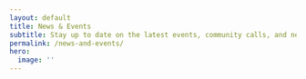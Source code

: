 ```yaml
---
layout: default
title: News & Events
subtitle: Stay up to date on the latest events, community calls, and news.
permalink: /news-and-events/
hero:
  image: ''
---
```

